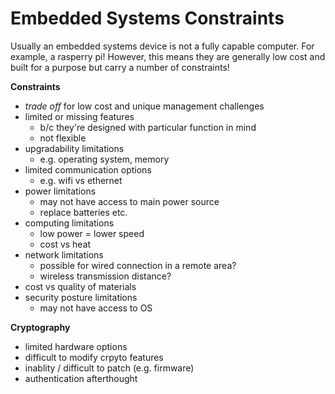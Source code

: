 # Embedded Systems Constraints

Usually an embedded systems device is not a fully capable computer. For example, a rasperry pi! However, this means they are generally low cost and built for a purpose but carry a number of constraints!

**Constraints**
- *trade off* for low cost and unique management challenges
- limited or missing features
    - b/c they're designed with particular function in mind
    - not flexible
- upgradability limitations
    - e.g. operating system, memory
- limited communication options
    - e.g. wifi vs ethernet
- power limitations
    - may not have access to main power source
    - replace batteries etc.
- computing limitations
    - low power = lower speed
    - cost vs heat
- network limitations
    - possible for wired connection in a remote area?
    - wireless transmission distance?
- cost vs quality of materials
- security posture limitations
    - may not have access to OS

**Cryptography**
- limited hardware options
- difficult to modify crpyto features
- inablity / difficult to patch (e.g. firmware)
- authentication afterthought

